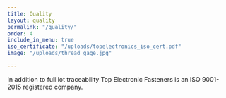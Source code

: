 ```yaml
---
title: Quality
layout: quality
permalink: "/quality/"
order: 4
include_in_menu: true
iso_certificate: "/uploads/topelectronics_iso_cert.pdf"
image: "/uploads/thread gage.jpg"

---
```

In addition to full lot traceability Top Electronic Fasteners is an ISO 9001-2015 registered company.